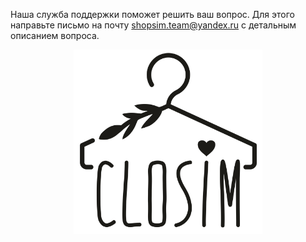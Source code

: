 Наша служба поддержки поможет решить ваш вопрос.
Для этого направьте письмо на почту shopsim.team@yandex.ru с детальным описанием вопроса.


<div style="text-align:center"><img src="logo.png" width="60%" height="60%"/></div>
